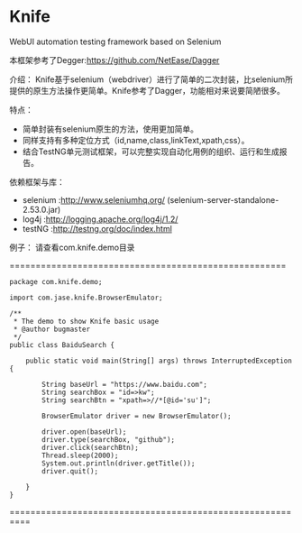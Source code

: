# Knife
WebUI automation testing framework based on Selenium

本框架参考了Degger:https://github.com/NetEase/Dagger

介绍：
  Knife基于selenium（webdriver）进行了简单的二次封装，比selenium所提供的原生方法操作更简单。Knife参考了Dagger，功能相对来说要简陋很多。
  
特点：
* 简单封装有selenium原生的方法，使用更加简单。
* 同样支持有多种定位方式（id,name,class,linkText,xpath,css）。
* 结合TestNG单元测试框架，可以完整实现自动化用例的组织、运行和生成报告。


依赖框架与库：
* selenium :http://www.seleniumhq.org/ (selenium-server-standalone-2.53.0.jar)
* log4j :http://logging.apache.org/log4j/1.2/
* testNG  :http://testng.org/doc/index.html

例子：
   请查看com.knife.demo目录

=====================================================

    package com.knife.demo;

    import com.jase.knife.BrowserEmulator;

    /**
     * The demo to show Knife basic usage
     * @author bugmaster
     */
    public class BaiduSearch {

        public static void main(String[] args) throws InterruptedException {

            String baseUrl = "https://www.baidu.com";
            String searchBox = "id=>kw";
            String searchBtn = "xpath=>//*[@id='su']";

            BrowserEmulator driver = new BrowserEmulator();

            driver.open(baseUrl);
            driver.type(searchBox, "github");
            driver.click(searchBtn);
            Thread.sleep(2000);
            System.out.println(driver.getTitle());
            driver.quit();
            
        }
    }
==========================================================